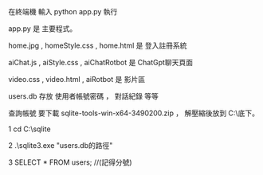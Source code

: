 在終端機 輸入 python app.py 執行

app.py 是 主要程式。

home.jpg , homeStyle.css , home.html 是 登入註冊系統

aiChat.js , aiStyle.css , aiChatRotbot 是 ChatGpt聊天頁面

video.css , video.html , aiRotbot 是 影片區

users.db 存放 使用者帳號密碼 ， 對話紀錄 等等

查詢帳號 要下載 sqlite-tools-win-x64-3490200.zip ， 解壓縮後放到 C:\底下。

1  cd C:\sqlite

2  .\sqlite3.exe "users.db的路徑"

3  SELECT * FROM users; //(記得分號)
